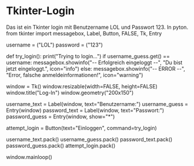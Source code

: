 # Tkinter-Login
Das ist ein Tkinter login mit Benutzername LOL und Passwort 123. In pyton.
from tkinter import messagebox, Label, Button, FALSE, Tk, Entry

username = ("LOL")
password = ("123")


def try_login():
    print("Trying to login...")
    if username_guess.get() == username:
        messagebox.showinfo("-- Erfolgreich eingeloggt --", "Du bist jetzt eingeloggt.", icon="info")
    else:
        messagebox.showinfo("-- ERROR --", "Error, falsche anmeldeinformationen!", icon="warning")


window = Tk()
window.resizable(width=FALSE, height=FALSE)
window.title("Log-In")
window.geometry("200x150")


username_text = Label(window, text="Benutzername:")
username_guess = Entry(window)
password_text = Label(window, text="Passwort:")
password_guess = Entry(window, show="*")


attempt_login = Button(text="Einloggen", command=try_login)

username_text.pack()
username_guess.pack()
password_text.pack()
password_guess.pack()
attempt_login.pack()

window.mainloop()
